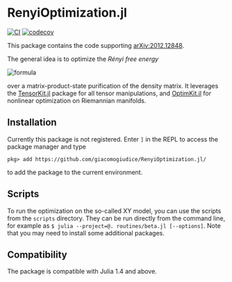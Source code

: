 # RenyiOptimization.jl

[![CI][ci-img]][ci-url]
[![codecov][codecov-img]][codecov-url]

[ci-img]: https://github.com/giacomogiudice/RenyiOptimization.jl/workflows/CI/badge.svg
[ci-url]: https://github.com/giacomogiudice/RenyiOptimization.jl/actions?query=workflow%3ACI

[codecov-img]: https://codecov.io/gh/giacomogiudice/RenyiOptimization.jl/branch/master/graph/badge.svg?token=fQlukhogec
[codecov-url]: https://codecov.io/gh/giacomogiudice/RenyiOptimization.jl/

This package contains the code supporting [arXiv:2012.12848](https://arxiv.org/abs/2012.12848).


The general idea is to optimize the _Rényi free energy_

<!-- See hack in https://gist.github.com/a-rodin/fef3f543412d6e1ec5b6cf55bf197d7b  -->
![formula](https://render.githubusercontent.com/render/math?math=%5CLarge%20F(%5Crho)%20%3D%20%5Cmathrm%7BTr%7D(H%5Crho)%20%2B%20%5Cfrac%7B1%7D%7B%5Cbeta%7D%5Clog(%5Crho%5E2))

over a matrix-product-state purification of the density matrix.
It leverages the [TensorKit.jl](https://github.com/Jutho/TensorKit.jl/) package for all tensor manipulations, and [OptimKit.jl](https://github.com/jutho/OptimKit.jl) for nonlinear optimization on Riemannian manifolds.

## Installation

Currently this package is not registered.
Enter `]` in the REPL to access the package manager and type
```
pkg> add https://github.com/giacomogiudice/RenyiOptimization.jl/
```
to add the package to the current environment.

## Scripts

To run the optimization on the so-called XY model, you can use the scripts from the `scripts` directory.
They can be run directly from the command line, for example as `$ julia --project=@. routines/beta.jl [--options]`.
Note that you may need to install some additional packages.

## Compatibility

The package is compatible with Julia 1.4 and above.

